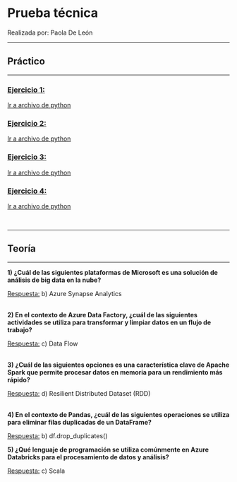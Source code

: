 # Prueba técnica
Realizada por: Paola De León

---
## **Práctico**
---
### <u>Ejercicio 1:</u>
[Ir a archivo de python](ejercicio1_solvex.py)
### <u>Ejercicio 2:</u>
[Ir a archivo de python](ejercicio2_solvex.py)
### <u>Ejercicio 3:</u>
[Ir a archivo de python](ejercicio3_solvex.py)
### <u>Ejercicio 4:</u>
[Ir a archivo de python](scraper_solvex.py)

<br>

---
## **Teoría**
---
**1) ¿Cuál de las siguientes plataformas de Microsoft es una solución de análisis de big data en
la nube?**

<u>Respuesta:</u>
b) Azure Synapse Analytics
<br>
<br>

**2) En el contexto de Azure Data Factory, ¿cuál de las siguientes actividades se utiliza para
transformar y limpiar datos en un flujo de trabajo?**

<u>Respuesta:</u>
c) Data Flow
<br>
<br>

**3) ¿Cuál de las siguientes opciones es una característica clave de Apache Spark que permite
procesar datos en memoria para un rendimiento más rápido?**

<u>Respuesta:</u>
d) Resilient Distributed Dataset (RDD)
<br>
<br>

**4) En el contexto de Pandas, ¿cuál de las siguientes operaciones se utiliza para eliminar filas
duplicadas de un DataFrame?**

<u>Respuesta:</u>
b) df.drop_duplicates()

**5) ¿Qué lenguaje de programación se utiliza comúnmente en Azure Databricks para el
procesamiento de datos y análisis?**

<u>Respuesta:</u>
c) Scala